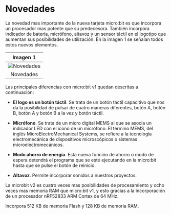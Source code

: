 # Novedades
La novedad mas importante de la nueva tarjeta micro:bit es que incorpora un procesador mas potente que su predecesora. También incorpora indicador de batería,  micrófono, altavoz y un sensor táctil en el logotipo que aumentan sus posibilidades de utilización. En la imagen 1 se señalan todos estos nuevos elementos.

<center>

| Imagen 1 |
|:-:|
| ![Novedades](../img/novedades/i1.png) |
| Novedades |

</center>

Las principales diferencias con micro:bit v1 quedan descritas a continuación:

* **El logo es un botón táctil**. Se trata de un botón táctil capacitivo que nos da la posibilidad de pulsar de cuatro maneras diferentes, botón A, botón B, botón A y botón B a la vez y botón táctil.

* **Micrófono**. Se trata de un micro digital MEMS al que se asocia un indicador LED con el icono de un micrófono. El término MEMS, del inglés MicroElectroMechanical Systems, se refiere a la tecnología electromecánica de dispositivos microscópicos o sistemas microelectromecánicos.

* **Modo ahorro de energía**. Esta nueva función de ahorro o modo de espera detendrá el programa que se esté ejecutando en la micro:bit hasta que se pulse el botón de reinicio.

* **Altavoz**. Permite incorporar sonidos a nuestros proyectos.

La microbit v2 es cuatro veces mas posibilidades de procesamiento y ocho veces mas memoria RAM que micro:bit v1, y esto gracias a la incorporación de un procesador nRF52833 ARM Cortex de 64 MHz.

Incorpora 512 KB de memoria Flash y 128 KB de memoria RAM.